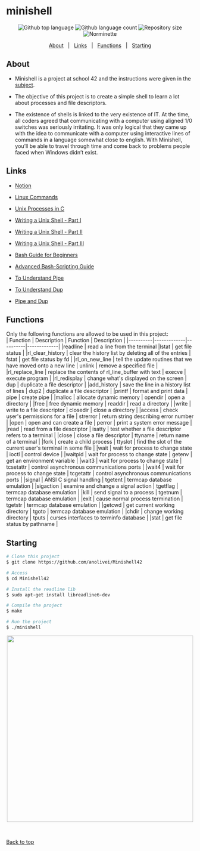 # minishell

<p align="center">

 <img alt="Github top language" src="https://img.shields.io/github/languages/top/anolivei/Minishell42?color=3de069">

  <img alt="Github language count" src="https://img.shields.io/github/languages/count/anolivei/Minishell42?color=3de069">

  <img alt="Repository size" src="https://img.shields.io/github/repo-size/anolivei/Minishell42?color=3de069">

  <img alt="Norminette" src="https://github.com/anolivei/Minishell42/actions/workflows/norminette.yml/badge.svg?event=push">
</p>

<p align="center">
  <a href="#about">About</a> &#xa0; | &#xa0;
  <a href="#links">Links</a> &#xa0; | &#xa0;
  <a href="#functions">Functions</a> &#xa0; | &#xa0;
  <a href="#starting">Starting</a>
</p>


## About ##

- Minishell is a project at school 42 and the instructions were given in the [subject](https://github.com/anolivei/Minishell42/blob/main/subject.pdf).

- The objective of this project is to create a simple shell to learn a lot about processes and file descriptors.

- The existence of shells is linked to the very existence of IT. At the time, all coders agreed that communicating with a computer using aligned 1/0 switches was seriously irritating. It was only logical that they came up with the idea to communicate with
a computer using interactive lines of commands in a language somewhat close to english.
With Minishell, you’ll be able to travel through time and come back to problems people faced when Windows didn’t exist.

## Links ##

- [Notion](https://www.notion.so/Minishell-Materials-7bbd45a806e04395ab578ca3f805806c)

- [Linux Commands](https://www.rapidtables.com/code/linux/index.html)

- [Unix Processes in C](https://www.youtube.com/watch?v=cex9XrZCU14&list=PLfqABt5AS4FkW5mOn2Tn9ZZLLDwA3kZUY&index=1)

- [Writing a Unix Shell - Part I](https://indradhanush.github.io/blog/writing-a-unix-shell-part-1/)

- [Writing a Unix Shell - Part II](https://indradhanush.github.io/blog/writing-a-unix-shell-part-2/)

- [Writing a Unix Shell - Part III](https://indradhanush.github.io/blog/writing-a-unix-shell-part-3/)

- [Bash Guide for Beginners](https://tldp.org/LDP/Bash-Beginners-Guide/html/index.html)

- [Advanced Bash-Scripting Guide](https://tldp.org/LDP/abs/html/index.html)

- [To Understand Pipe](https://www.youtube.com/watch?v=uHH7nHkgZ4w)

- [To Understand Dup](https://www.youtube.com/watch?v=EqndHT606Tw)

- [Pipe and Dup](https://www.youtube.com/watch?v=fOaK6oRqhEo)


## Functions ##
Only the following functions are allowed to be used in this project:<br>
| Function | Description | Function | Description |
|----------|-------------|----------|-------------|
|readline | read a line from the terminal |lstat | get file status | 
|rl_clear_history | clear the history list by deleting all of the entries | fstat | get file status by fd |
|rl_on_new_line | tell the update routines that we have moved onto a new line | unlink | remove a specified file |
|rl_replace_line | replace the contents of rl_line_buffer with text | execve | execute program |
|rl_redisplay | change what's displayed on the screen | dup | duplicate a file descriptor |
|add_history | save the line in a history list of lines | dup2 | duplicate a file descriptor |
|printf | format and print data | pipe | create pipe |
|malloc | allocate dynamic memory | opendir | open a directory |
|free | free dynamic memory | readdir | read a directory |
|write | write to a file descriptor | closedir | close a directory |
|access | check user's permissions for a file | strerror | return string describing error number |
|open | open and can create a file | perror | print a system error message |
|read | read from a file descriptor | isatty | test whether a file descriptor refers to a terminal |
|close | close a file descriptor | ttyname | return name of a terminal |
|fork | create a child process | ttyslot | find the slot of the current user's terminal in some file |
|wait | wait for process to change state | ioctl | control device |
|waitpid | wait for process to change state | getenv | get an environment variable |
|wait3 | wait for process to change state | tcsetattr | control asynchronous communications ports |
|wait4 | wait for process to change state | tcgetattr | control asynchronous communications ports |
|signal | ANSI C signal handling | tgetent | termcap database emulation |
|sigaction | examine and change a signal action | tgetflag |  termcap database emulation |
|kill | send signal to a process | tgetnum |  termcap database emulation |
|exit | cause normal process termination | tgetstr | termcap database emulation |
|getcwd | get current working directory | tgoto | termcap database emulation |
|chdir | change working directory | tputs | curses interfaces to terminfo database |
|stat | get file status by pathname |

## Starting ##

```bash
# Clone this project
$ git clone https://github.com/anolivei/Minishell42

# Access
$ cd Minishell42

# Install the readline lib
$ sudo apt-get install libreadline6-dev

# Compile the project
$ make

# Run the project
$ ./minishell

```
<p align="center">
<img width="500px" src="./bighell.png?raw=true" />
</p>
&#xa0;

<a href="#top">Back to top</a>
